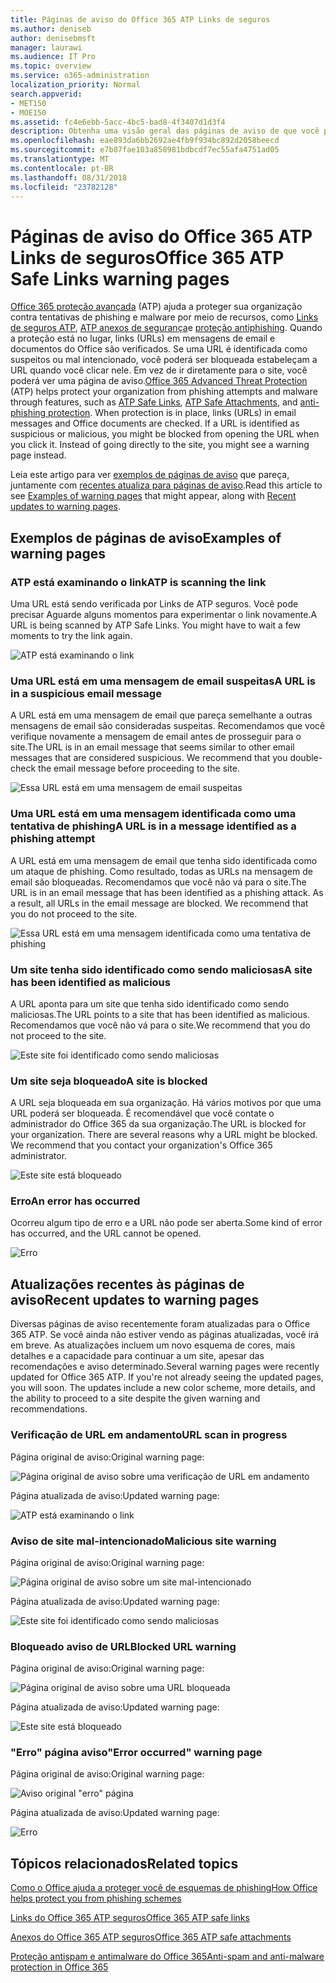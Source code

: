 ```yaml
---
title: Páginas de aviso do Office 365 ATP Links de seguros
ms.author: deniseb
author: denisebmsft
manager: laurawi
ms.audience: IT Pro
ms.topic: overview
ms.service: o365-administration
localization_priority: Normal
search.appverid:
- MET150
- MOE150
ms.assetid: fc4e6ebb-5acc-4bc5-bad8-4f3407d1d3f4
description: Obtenha uma visão geral das páginas de aviso de que você pode ver quando a proteção de ameaça avançadas do Office 365 estiver no trabalho.
ms.openlocfilehash: eae893da6bb2692ae4fb9f934bc892d2058beecd
ms.sourcegitcommit: e7b87fae103a858981bdbcdf7ec55afa4751ad05
ms.translationtype: MT
ms.contentlocale: pt-BR
ms.lasthandoff: 08/31/2018
ms.locfileid: "23782128"
---
```

# <a name="office-365-atp-safe-links-warning-pages"></a><span data-ttu-id="1e827-103">Páginas de aviso do Office 365 ATP Links de seguros</span><span class="sxs-lookup"><span data-stu-id="1e827-103">Office 365 ATP Safe Links warning pages</span></span>

<span data-ttu-id="1e827-p101">[Office 365 proteção avançada](office-365-atp.md) (ATP) ajuda a proteger sua organização contra tentativas de phishing e malware por meio de recursos, como [Links de seguros ATP](atp-safe-links.md), [ATP anexos de segurança](atp-safe-attachments.md)e [proteção antiphishing](anti-phishing-protection.md). Quando a proteção está no lugar, links (URLs) em mensagens de email e documentos do Office são verificados. Se uma URL é identificada como suspeitos ou mal intencionado, você poderá ser bloqueada estabeleçam a URL quando você clicar nele. Em vez de ir diretamente para o site, você poderá ver uma página de aviso.</span><span class="sxs-lookup"><span data-stu-id="1e827-p101">[Office 365 Advanced Threat Protection](office-365-atp.md) (ATP) helps protect your organization from phishing attempts and malware through features, such as [ATP Safe Links](atp-safe-links.md), [ATP Safe Attachments](atp-safe-attachments.md), and [anti-phishing protection](anti-phishing-protection.md). When protection is in place, links (URLs) in email messages and Office documents are checked. If a URL is identified as suspicious or malicious, you might be blocked from opening the URL when you click it. Instead of going directly to the site, you might see a warning page instead.</span></span> 
  
<span data-ttu-id="1e827-108">Leia este artigo para ver [exemplos de páginas de aviso](atp-safe-links-warning-pages.md#examples) que pareça, juntamente com [recentes atualiza para páginas de aviso](atp-safe-links-warning-pages.md#updates).</span><span class="sxs-lookup"><span data-stu-id="1e827-108">Read this article to see [Examples of warning pages](atp-safe-links-warning-pages.md#examples) that might appear, along with [Recent updates to warning pages](atp-safe-links-warning-pages.md#updates).</span></span>
  
## <a name="examples-of-warning-pages"></a><span data-ttu-id="1e827-109">Exemplos de páginas de aviso</span><span class="sxs-lookup"><span data-stu-id="1e827-109">Examples of warning pages</span></span>

### <a name="atp-is-scanning-the-link"></a><span data-ttu-id="1e827-110">ATP está examinando o link</span><span class="sxs-lookup"><span data-stu-id="1e827-110">ATP is scanning the link</span></span>

<span data-ttu-id="1e827-p102">Uma URL está sendo verificada por Links de ATP seguros. Você pode precisar Aguarde alguns momentos para experimentar o link novamente.</span><span class="sxs-lookup"><span data-stu-id="1e827-p102">A URL is being scanned by ATP Safe Links. You might have to wait a few moments to try the link again.</span></span>

![ATP está examinando o link](media/ee8dd5ed-6b91-4248-b054-12b719e8d0ed.png)

### <a name="a-url-is-in-a-suspicious-email-message"></a><span data-ttu-id="1e827-114">Uma URL está em uma mensagem de email suspeitas</span><span class="sxs-lookup"><span data-stu-id="1e827-114">A URL is in a suspicious email message</span></span>

<span data-ttu-id="1e827-p103">A URL está em uma mensagem de email que pareça semelhante a outras mensagens de email são consideradas suspeitas. Recomendamos que você verifique novamente a mensagem de email antes de prosseguir para o site.</span><span class="sxs-lookup"><span data-stu-id="1e827-p103">The URL is in an email message that seems similar to other email messages that are considered suspicious. We recommend that you double-check the email message before proceeding to the site.</span></span>

![Essa URL está em uma mensagem de email suspeitas](media/33f57923-23e3-4b0f-838b-6ad589ba897b.png)

### <a name="a-url-is-in-a-message-identified-as-a-phishing-attempt"></a><span data-ttu-id="1e827-118">Uma URL está em uma mensagem identificada como uma tentativa de phishing</span><span class="sxs-lookup"><span data-stu-id="1e827-118">A URL is in a message identified as a phishing attempt</span></span>

<span data-ttu-id="1e827-p104">A URL está em uma mensagem de email que tenha sido identificada como um ataque de phishing. Como resultado, todas as URLs na mensagem de email são bloqueadas. Recomendamos que você não vá para o site.</span><span class="sxs-lookup"><span data-stu-id="1e827-p104">The URL is in an email message that has been identified as a phishing attack. As a result, all URLs in the email message are blocked. We recommend that you do not proceed to the site.</span></span>

![Essa URL está em uma mensagem identificada como uma tentativa de phishing](media/6e544a28-0604-4821-aba6-d5a57bb917e5.png)

### <a name="a-site-has-been-identified-as-malicious"></a><span data-ttu-id="1e827-123">Um site tenha sido identificado como sendo maliciosas</span><span class="sxs-lookup"><span data-stu-id="1e827-123">A site has been identified as malicious</span></span>

<span data-ttu-id="1e827-124">A URL aponta para um site que tenha sido identificado como sendo maliciosas.</span><span class="sxs-lookup"><span data-stu-id="1e827-124">The URL points to a site that has been identified as malicious.</span></span>  <br/> <span data-ttu-id="1e827-125">Recomendamos que você não vá para o site.</span><span class="sxs-lookup"><span data-stu-id="1e827-125">We recommend that you do not proceed to the site.</span></span>

![Este site foi identificado como sendo maliciosas](media/058883c8-23f0-4672-9c1c-66b084796177.png)

### <a name="a-site-is-blocked"></a><span data-ttu-id="1e827-127">Um site seja bloqueado</span><span class="sxs-lookup"><span data-stu-id="1e827-127">A site is blocked</span></span>

<span data-ttu-id="1e827-p105">A URL seja bloqueada em sua organização. Há vários motivos por que uma URL poderá ser bloqueada. É recomendável que você contate o administrador do Office 365 da sua organização.</span><span class="sxs-lookup"><span data-stu-id="1e827-p105">The URL is blocked for your organization. There are several reasons why a URL might be blocked. We recommend that you contact your organization's Office 365 administrator.</span></span>

![Este site está bloqueado](media/6b4bda2d-a1e6-419e-8b10-588e83c3af3f.png)

### <a name="an-error-has-occurred"></a><span data-ttu-id="1e827-132">Erro</span><span class="sxs-lookup"><span data-stu-id="1e827-132">An error has occurred</span></span>

<span data-ttu-id="1e827-133">Ocorreu algum tipo de erro e a URL não pode ser aberta.</span><span class="sxs-lookup"><span data-stu-id="1e827-133">Some kind of error has occurred, and the URL cannot be opened.</span></span>

![Erro](media/2f7465a4-1cf4-4c1c-b7d4-3c07e4b795b4.png)

## <a name="recent-updates-to-warning-pages"></a><span data-ttu-id="1e827-135">Atualizações recentes às páginas de aviso</span><span class="sxs-lookup"><span data-stu-id="1e827-135">Recent updates to warning pages</span></span>

<span data-ttu-id="1e827-p106">Diversas páginas de aviso recentemente foram atualizadas para o Office 365 ATP. Se você ainda não estiver vendo as páginas atualizadas, você irá em breve. As atualizações incluem um novo esquema de cores, mais detalhes e a capacidade para continuar a um site, apesar das recomendações e aviso determinado.</span><span class="sxs-lookup"><span data-stu-id="1e827-p106">Several warning pages were recently updated for Office 365 ATP. If you're not already seeing the updated pages, you will soon. The updates include a new color scheme, more details, and the ability to proceed to a site despite the given warning and recommendations.</span></span>

### <a name="url-scan-in-progress"></a><span data-ttu-id="1e827-139">Verificação de URL em andamento</span><span class="sxs-lookup"><span data-stu-id="1e827-139">URL scan in progress</span></span>

<span data-ttu-id="1e827-140">Página original de aviso:</span><span class="sxs-lookup"><span data-stu-id="1e827-140">Original warning page:</span></span>

![Página original de aviso sobre uma verificação de URL em andamento](media/04368763-763f-43d6-94a4-a48291d36893.png)

<span data-ttu-id="1e827-142">Página atualizada de aviso:</span><span class="sxs-lookup"><span data-stu-id="1e827-142">Updated warning page:</span></span>

![ATP está examinando o link](media/ee8dd5ed-6b91-4248-b054-12b719e8d0ed.png)

### <a name="malicious-site-warning"></a><span data-ttu-id="1e827-144">Aviso de site mal-intencionado</span><span class="sxs-lookup"><span data-stu-id="1e827-144">Malicious site warning</span></span>

<span data-ttu-id="1e827-145">Página original de aviso:</span><span class="sxs-lookup"><span data-stu-id="1e827-145">Original warning page:</span></span>

![Página original de aviso sobre um site mal-intencionado](media/b9efda09-6dd8-46ef-82cb-56e4d538b8f5.png)

<span data-ttu-id="1e827-147">Página atualizada de aviso:</span><span class="sxs-lookup"><span data-stu-id="1e827-147">Updated warning page:</span></span>

![Este site foi identificado como sendo maliciosas](media/058883c8-23f0-4672-9c1c-66b084796177.png)

### <a name="blocked-url-warning"></a><span data-ttu-id="1e827-149">Bloqueado aviso de URL</span><span class="sxs-lookup"><span data-stu-id="1e827-149">Blocked URL warning</span></span>

<span data-ttu-id="1e827-150">Página original de aviso:</span><span class="sxs-lookup"><span data-stu-id="1e827-150">Original warning page:</span></span>

![Página original de aviso sobre uma URL bloqueada](media/3d6ba028-30bf-45fc-958e-d3aad3defc83.png)

<span data-ttu-id="1e827-152">Página atualizada de aviso:</span><span class="sxs-lookup"><span data-stu-id="1e827-152">Updated warning page:</span></span>

![Este site está bloqueado](media/6b4bda2d-a1e6-419e-8b10-588e83c3af3f.png)

### <a name="error-occurred-warning-page"></a><span data-ttu-id="1e827-154">"Erro" página aviso</span><span class="sxs-lookup"><span data-stu-id="1e827-154">"Error occurred" warning page</span></span>

<span data-ttu-id="1e827-155">Página original de aviso:</span><span class="sxs-lookup"><span data-stu-id="1e827-155">Original warning page:</span></span>

![Aviso original "erro" página](media/9aaa4383-2f23-48be-bdaa-8efbcb2acc70.png)

<span data-ttu-id="1e827-157">Página atualizada de aviso:</span><span class="sxs-lookup"><span data-stu-id="1e827-157">Updated warning page:</span></span>

![Erro](media/2f7465a4-1cf4-4c1c-b7d4-3c07e4b795b4.png)
   
## <a name="related-topics"></a><span data-ttu-id="1e827-159">Tópicos relacionados</span><span class="sxs-lookup"><span data-stu-id="1e827-159">Related topics</span></span>

[<span data-ttu-id="1e827-160">Como o Office ajuda a proteger você de esquemas de phishing</span><span class="sxs-lookup"><span data-stu-id="1e827-160">How Office helps protect you from phishing schemes</span></span>](https://support.office.com/article/be0de46a-29cd-4c59-aaaf-136cf177d593)
  
[<span data-ttu-id="1e827-161">Links do Office 365 ATP seguros</span><span class="sxs-lookup"><span data-stu-id="1e827-161">Office 365 ATP safe links</span></span>](atp-safe-links.md)
  
[<span data-ttu-id="1e827-162">Anexos do Office 365 ATP seguros</span><span class="sxs-lookup"><span data-stu-id="1e827-162">Office 365 ATP safe attachments</span></span>](atp-safe-attachments.md)
  
[<span data-ttu-id="1e827-163">Proteção antispam e antimalware do Office 365</span><span class="sxs-lookup"><span data-stu-id="1e827-163">Anti-spam and anti-malware protection in Office 365</span></span>](anti-spam-and-anti-malware-protection.md)
  

